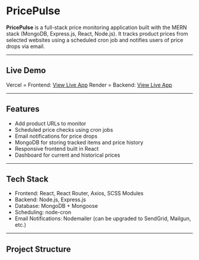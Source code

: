 # PricePulse

**PricePulse** is a full-stack price monitoring application built with the MERN stack (MongoDB, Express.js, React, Node.js). It tracks product prices from selected websites using a scheduled cron job and notifies users of price drops via email.

---

## Live Demo

Vercel = Frontend: [View Live App](https://price-pulse-six.vercel.app/) 
Render = Backend: [View Live App](https://price-pulse-kot7.onrender.com/)  


---

## Features

- Add product URLs to monitor
- Scheduled price checks using cron jobs
- Email notifications for price drops
- MongoDB for storing tracked items and price history
- Responsive frontend built in React
- Dashboard for current and historical prices

---

## Tech Stack

- Frontend: React, React Router, Axios, SCSS Modules
- Backend: Node.js, Express.js
- Database: MongoDB + Mongoose
- Scheduling: node-cron
- Email Notifications: Nodemailer (can be upgraded to SendGrid, Mailgun, etc.)

---

## Project Structure

